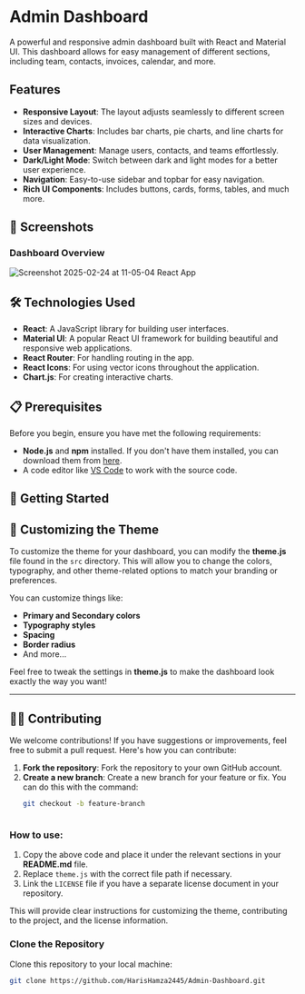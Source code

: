 # Admin Dashboard

A powerful and responsive admin dashboard built with React and Material UI. This dashboard allows for easy management of different sections, including team, contacts, invoices, calendar, and more.

## Features

- **Responsive Layout**: The layout adjusts seamlessly to different screen sizes and devices.
- **Interactive Charts**: Includes bar charts, pie charts, and line charts for data visualization.
- **User Management**: Manage users, contacts, and teams effortlessly.
- **Dark/Light Mode**: Switch between dark and light modes for a better user experience.
- **Navigation**: Easy-to-use sidebar and topbar for easy navigation.
- **Rich UI Components**: Includes buttons, cards, forms, tables, and much more.

## 📸 Screenshots

### Dashboard Overview
![Screenshot 2025-02-24 at 11-05-04 React App](https://github.com/user-attachments/assets/da6ecfda-ad3e-41d9-be5c-fd272cf2cc3e)




## 🛠️ Technologies Used

- **React**: A JavaScript library for building user interfaces.
- **Material UI**: A popular React UI framework for building beautiful and responsive web applications.
- **React Router**: For handling routing in the app.
- **React Icons**: For using vector icons throughout the application.
- **Chart.js**: For creating interactive charts.

## 📋 Prerequisites

Before you begin, ensure you have met the following requirements:

- **Node.js** and **npm** installed. If you don't have them installed, you can download them from [here](https://nodejs.org/).
- A code editor like [VS Code](https://code.visualstudio.com/) to work with the source code.

## 🚀 Getting Started

## 🎨 Customizing the Theme

To customize the theme for your dashboard, you can modify the **theme.js** file found in the `src` directory. This will allow you to change the colors, typography, and other theme-related options to match your branding or preferences.

You can customize things like:

- **Primary and Secondary colors**
- **Typography styles**
- **Spacing**
- **Border radius**
- And more...

Feel free to tweak the settings in **theme.js** to make the dashboard look exactly the way you want!

---

## 🧑‍💻 Contributing

We welcome contributions! If you have suggestions or improvements, feel free to submit a pull request. Here's how you can contribute:

1. **Fork the repository**: Fork the repository to your own GitHub account.
2. **Create a new branch**: Create a new branch for your feature or fix. You can do this with the command:  
   ```bash
   git checkout -b feature-branch



### How to use:

1. Copy the above code and place it under the relevant sections in your **README.md** file.
2. Replace `theme.js` with the correct file path if necessary.
3. Link the `LICENSE` file if you have a separate license document in your repository.

This will provide clear instructions for customizing the theme, contributing to the project, and the license information.


###  Clone the Repository

Clone this repository to your local machine:

```bash
git clone https://github.com/HarisHamza2445/Admin-Dashboard.git




